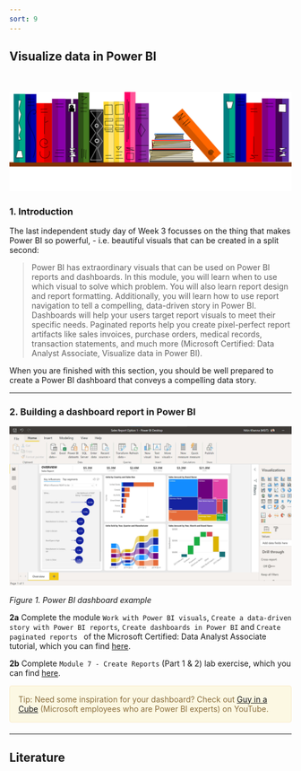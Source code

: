 ```yaml
---
sort: 9
---
```


## __Visualize data in Power BI__
\
\
<img src="./images/books_banner.png" alt="Books banner" width="600"/>

### 1. Introduction

The last independent study day of Week 3 focusses on the thing that makes Power BI so powerful, - i.e. beautiful visuals that can be created in a split second:

> Power BI has extraordinary visuals that can be used on Power BI reports and dashboards. In this module, you will learn when to use which visual to solve which problem. You will also learn report design and report formatting. Additionally, you will learn how to use report navigation to tell a compelling, data-driven story in Power BI. Dashboards will help your users target report visuals to meet their specific needs. Paginated reports help you create pixel-perfect report artifacts like sales invoices, purchase orders, medical records, transaction statements, and much more (Microsoft Certified: Data Analyst Associate, Visualize data in Power BI).

When you are finished with this section, you should be well prepared to create a Power BI dashboard that conveys a compelling data story.

***

### 2. Building a dashboard report in Power BI

<img src="./images/power_bi.jpg" alt="Power BI dashboard" width="650"/>

*Figure 1. Power BI dashboard example*

__2a__ Complete the module ```Work with Power BI visuals```, ```Create a data-driven story with Power BI reports```, ```Create dashboards in Power BI``` and ```Create paginated reports ``` of the Microsoft Certified: Data Analyst Associate tutorial, which you can find [here](https://docs.microsoft.com/en-us/learn/paths/visualize-data-power-bi/).

__2b__ Complete ```Module 7 - Create Reports``` (Part 1 & 2) lab exercise, which you can find [here](https://microsoftlearning.github.io/DA-100-Analyzing-Data-with-Power-BI/).

<div style="padding: 15px; border: 1px solid transparent; border-color: transparent; margin-bottom: 20px; border-radius: 4px; color: #8a6d3b;; background-color: #fcf8e3; border-color: #faebcc;">
Tip: Need some inspiration for your dashboard? Check out <a href="(https://www.youtube.com/channel/UCFp1vaKzpfvoGai0vE5VJ0w">Guy in a Cube</a> (Microsoft employees who are Power BI experts) on YouTube.
</div>

***

## __Literature__
